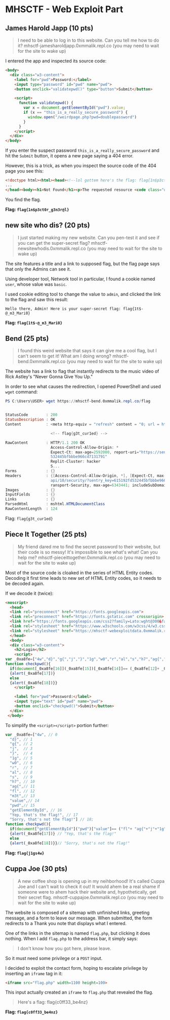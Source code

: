 # MHSCTF - Web Exploit Part

## James Harold Japp (10 pts)

> I need to be able to log in to this website. Can you tell me how to do it? mhsctf-jamesharoldjapp.0xmmalik.repl.co (you may need to wait for the site to wake up)

I entered the app and inspected its source code:

```html
<body>
  <div class="w3-content">
    <label for="pwd">Password:</label>
    <input type="password" id="pwd" name="pwd">
    <button onclick="validatepwd()" type="button">Submit</button>

    <script>
      function validatepwd() {
        var x = document.getElementById("pwd").value;
        if (x == "this_is_a_really_secure_password") {
          window.open("/weirdpage.php?pwd=doublepassword")
        }
      }
    </script>
  </div>
</body>
```

If you enter the suspect password `this_is_a_really_secure_password` and hit the `Submit` button, it opens a new page saying a 404 error.

However, this is a trick, as when you inspect the source code of the 404 page you see this:

```html
<!doctype html><html><head><!--lol gottem here's the flag: flag{1n$p3ct0r_g3n3r@l}--><title>404 Not Found</title>
... 
</head><body><h1>Not Found</h1><p>The requested resource <code class="url">/weirdpage.php?pwd=doublepassword</code> was not found on this server.</p></body></html>
```

You find the flag.

**Flag: `flag{1n$p3ct0r_g3n3r@l}`**

## new site who dis? (20 pts)

> I just started making my new website. Can you pen-test it and see if you can get the super-secret flag? mhsctf-newsitewhodis.0xmmalik.repl.co (you may need to wait for the site to wake up)

The site features a title and a link to supposed flag, but the flag page says that only the Admins can see it.

Using developer tool, Network tool in particular, I found a cookie named `user`, whose value was `basic`.

I used cookie editing tool to change the value to `admin`, and clicked the link to the flag and saw this result:

```text
Hello there, Admin! Here is your super-secret flag: flag{1t$-@_m3_Mari0}
```

**Flag: `flag{1t$-@_m3_Mari0}`**

## Bend (25 pts)

> I found this weird website that says it can give me a cool flag, but I can't seem to get it! What am I doing wrong? mhsctf-bend.0xmmalik.repl.co (you may need to wait for the site to wake up)

The website has a link to flag that instantly redirects to the music video of Rick Astley's "Never Gonna Give You Up."

In order to see what causes the redirection, I opened PowerShell and used `wget` command:

```powershell
PS C:\Users\USER> wget https://mhsctf-bend.0xmmalik.repl.co/flag


StatusCode        : 200
StatusDescription : OK
Content           : <meta http-equiv = "refresh" content = "0; url = https://www.youtube.com/watch?v=dQw4w9WgXcQ" />

                    <!-- flag{g3t_cur1ed} -->

RawContent        : HTTP/1.1 200 OK
                    Access-Control-Allow-Origin: *
                    Expect-Ct: max-age=2592000, report-uri="https://sentry.repl.it/api/10/security/?sentry_key=615192fd
                    532445bfbbbe966cd7131791"
                    Replit-Cluster: hacker
                    S...
Forms             : {}
Headers           : {[Access-Control-Allow-Origin, *], [Expect-Ct, max-age=2592000, report-uri="https://sentry.repl.it/
                    api/10/security/?sentry_key=615192fd532445bfbbbe966cd7131791"], [Replit-Cluster, hacker], [Strict-T
                    ransport-Security, max-age=6343441; includeSubDomains]...}
Images            : {}
InputFields       : {}
Links             : {}
ParsedHtml        : mshtml.HTMLDocumentClass
RawContentLength  : 124
```

Flag: `flag{g3t_cur1ed}`

## Piece It Together (25 pts)

> My friend dared me to find the secret password to their website, but their code is so messy! It's impossible to see what's what! Can you help me? mhsctf-pieceittogether.0xmmalik.repl.co (you may need to wait for the site to wake up)

Most of the source code is cloaked in the series of HTML Entity codes. Decoding it first time leads to new set of HTML Entity codes, so it needs to be decoded again.

If we decode it (twice):

```html
<noscript>  
  <head>
  <link rel="preconnect" href="https://fonts.googleapis.com">
  <link rel="preconnect" href="https://fonts.gstatic.com" crossorigin>
  <link href="https://fonts.googleapis.com/css2?family=Lato:wght@300&family=Exo+2&display=swap" rel="stylesheet">
  <link rel="stylesheet" href="https://www.w3schools.com/w3css/4/w3.css">
  <link rel="stylesheet" href="https://mhsctf-webexploitdata.0xmmalik.repl.co/style.css">
  </head>
  <body>
  <div class="w3-content">
    <h2>Login</h2>
    <script>
var _0xa8fe=["4w","d}","g{","j","}","1g","w0","r","al","s","h7","ag{","fl","m3t","value","pwd","getElementById","Yep, that's the flag!","Sorry, that's not the flag!"];
function checkpwd(){
  if(document[_0xa8fe[16]](_0xa8fe[15])[_0xa8fe[14]]== (_0xa8fe[12]+ _0xa8fe[11]+ _0xa8fe[3]+ _0xa8fe[5]+ _0xa8fe[9]+ _0xa8fe[0]+ _0xa8fe[4]))
  {alert(_0xa8fe[17])}
  else 
  {alert(_0xa8fe[18])}}
    </script>

    <label for="pwd">Password:</label>
    <input type="text" id="pwd" name="pwd">
    <button onclick="checkpwd()">Submit</button>
  </div>
 </body>
```

To simplify the `<script></script>` portion further:

```js
var _0xa8fe=["4w", // 0
  "d}", // 1
  "g{", // 2
  "j",  // 3
  "}",  // 4
  "1g", // 5
  "w0", // 6
  "r",  // 7
  "al", // 8
  "s",  // 9
  "h7", // 10
  "ag{",// 11
  "fl", // 12
  "m3t",// 13
  "value",// 14
  "pwd",// 15
  "getElementById", // 16
  "Yep, that's the flag!", // 17
  "Sorry, that's not the flag!"] // 18;
function checkpwd(){
  if(document["getElementById"]("pwd")["value"]== ("fl"+ "ag{"+"j"+"1g"+"s"+"4w"+"}")
  {alert(_0xa8fe[17])} // "Yep, that's the flag!"
  else 
  {alert(_0xa8fe[18])}}// "Sorry, that's not the flag!"

```

**Flag: `flag{j1gs4w}`**

## Cuppa Joe (30 pts)

> A new coffee shop is opening up in my neihborhood! It's called Cuppa Joe and I can't wait to check it out! It would ahem be a real shame if someone were to ahem hack their website and, hypothetically, get their secret flag. mhsctf-cuppajoe.0xmmalik.repl.co (you may need to wait for the site to wake up)

The website is composed of a sitemap with unfinished links, greeting message, and a form to leave our message. When submitted, the form redirects to a Thank you note that displays what I entered.

One of the links in the sitemap is named `flag.php`, but clicking it does nothing. When I add `flag.php` to the address bar, it simply says:

> I don't know how you got here, please leave.

So it must need some privilege or a `POST` input.

I decided to exploit the contact form, hoping to escalate privilege by inserting an `iframe` tag in it:

```html
<iframe src="flag.php" width=1100 height=100>
```

This input actually created an `iframe` to `flag.php` that revealed the flag.

> Here's a flag: flag{c0ff33_be4nz}

**Flag: `flag{c0ff33_be4nz}`**
